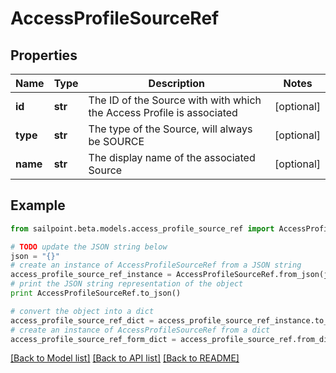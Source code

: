 # AccessProfileSourceRef


## Properties

Name | Type | Description | Notes
------------ | ------------- | ------------- | -------------
**id** | **str** | The ID of the Source with with which the Access Profile is associated | [optional] 
**type** | **str** | The type of the Source, will always be SOURCE | [optional] 
**name** | **str** | The display name of the associated Source | [optional] 

## Example

```python
from sailpoint.beta.models.access_profile_source_ref import AccessProfileSourceRef

# TODO update the JSON string below
json = "{}"
# create an instance of AccessProfileSourceRef from a JSON string
access_profile_source_ref_instance = AccessProfileSourceRef.from_json(json)
# print the JSON string representation of the object
print AccessProfileSourceRef.to_json()

# convert the object into a dict
access_profile_source_ref_dict = access_profile_source_ref_instance.to_dict()
# create an instance of AccessProfileSourceRef from a dict
access_profile_source_ref_form_dict = access_profile_source_ref.from_dict(access_profile_source_ref_dict)
```
[[Back to Model list]](../README.md#documentation-for-models) [[Back to API list]](../README.md#documentation-for-api-endpoints) [[Back to README]](../README.md)


